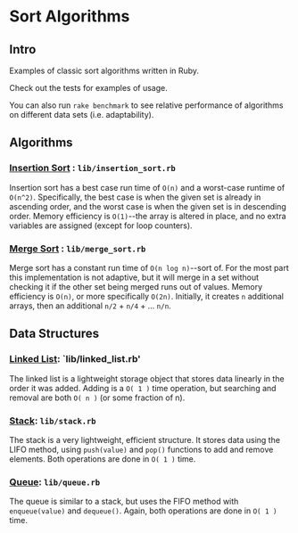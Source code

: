 # Sort Algorithms

## Intro

Examples of classic sort algorithms written in Ruby.

Check out the tests for examples of usage.

You can also run `rake benchmark` to see relative performance of algorithms on different data sets (i.e. adaptability).

## Algorithms

### [Insertion Sort](http://en.wikipedia.org/wiki/Insertion_sort) : `lib/insertion_sort.rb`

Insertion sort has a best case run time of `O(n)` and a worst-case runtime of `O(n^2)`. Specifically, the best case is when the given set is already in ascending order, and the worst case is when the given set is in descending order. Memory efficiency is `O(1)`--the array is altered in place, and no extra variables are assigned (except for loop counters).

### [Merge Sort](http://en.wikipedia.org/wiki/Merge_sort) : `lib/merge_sort.rb`

Merge sort has a constant run time of `O(n log n)`--sort of. For the most part this implementation is not adaptive, but it will merge in a set without checking it if the other set being merged runs out of values. Memory efficiency is `O(n)`, or more specifically `O(2n)`. Initially, it creates `n` additional arrays, then an additional `n/2` + `n/4` + ... `n/n`.

## Data Structures

### [Linked List](http://en.wikipedia.org/wiki/Linked_list): `lib/linked_list.rb'

The linked list is a lightweight storage object that stores data linearly in the order it was added. Adding is a `O( 1 )` time operation, but searching and removal are both `O( n )` (or some fraction of n).


### [Stack](http://en.wikipedia.org/wiki/Stack_%28abstract_data_type%29): `lib/stack.rb`

The stack is a very lightweight, efficient structure. It stores data using the LIFO method, using `push(value)` and `pop()` functions to add and remove elements. Both operations are done in `O( 1 )` time.

### [Queue](http://en.wikipedia.org/wiki/Queue_%28abstract_data_type%29): `lib/queue.rb`

The queue is similar to a stack, but uses the FIFO method with `enqueue(value)` and `dequeue()`. Again, both operations are done in `O( 1 )` time.

